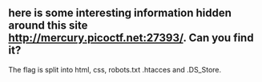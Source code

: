 ## here is some interesting information hidden around this site http://mercury.picoctf.net:27393/. Can you find it?

The flag is split into html, css, robots.txt .htacces and .DS_Store. 
